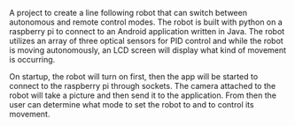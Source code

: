 A project to create a line following robot that can switch between autonomous and remote control modes. The robot is built with python on a raspberry pi to connect to an Android application written in Java. The robot utilizes an array of three optical sensors for PID control and while the robot is moving autonomously, an LCD screen will display what kind of movement is occurring.

On startup, the robot will turn on first, then the app will be started to connect to the raspberry pi through sockets. The camera attached to the robot will take a picture and then send it to the application. From then the user can determine what mode to set the robot to and to control its movement.
